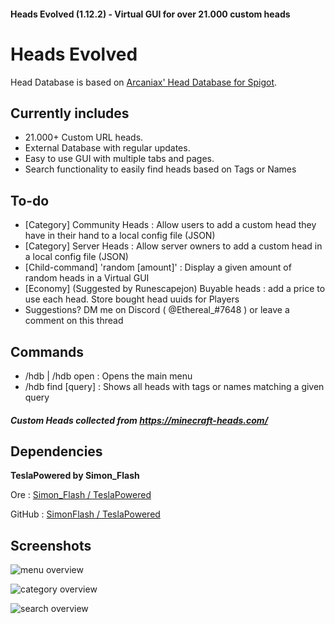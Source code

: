 #### Heads Evolved (1.12.2) - Virtual GUI for over 21.000 custom heads

# Heads Evolved
Head Database is based on [Arcaniax' Head Database for Spigot](https://www.spigotmc.org/resources/head-database.14280/).

## Currently includes
- 21.000+ Custom URL heads.
- External Database with regular updates.
- Easy to use GUI with multiple tabs and pages.
- Search functionality to easily find heads based on Tags or Names

## To-do
- [Category] Community Heads : Allow users to add a custom head they have in their hand to a local config file (JSON)
- [Category] Server Heads : Allow server owners to add a custom head in a local config file (JSON)
- [Child-command] 'random [amount]' : Display a given amount of random heads in a Virtual GUI
- [Economy] (Suggested by Runescapejon) Buyable heads : add a price to use each head. Store bought head uuids for Players
- Suggestions? DM me on Discord ( @Ethereal_#7648 ) or leave a comment on this thread

## Commands
- /hdb | /hdb open : Opens the main menu
- /hdb find [query] : Shows all heads with tags or names matching a given query

##### Custom Heads collected from https://minecraft-heads.com/

## Dependencies
**TeslaPowered by Simon_Flash**

Ore : [Simon_Flash / TeslaPowered](https://ore.spongepowered.org/Simon_Flash/TeslaPowered)

GitHub : [SimonFlash / TeslaPowered](https://github.com/SimonFlash/TeslaPowered)

## Screenshots
![menu overview](https://i.imgur.com/6MkEKef.png "Default Menu")

![category overview](https://i.imgur.com/4G9B8iO.png "Page 5 of the Food category")

![search overview](https://i.imgur.com/x2JKSyb.png "Search results for keyword 'Santa'")
